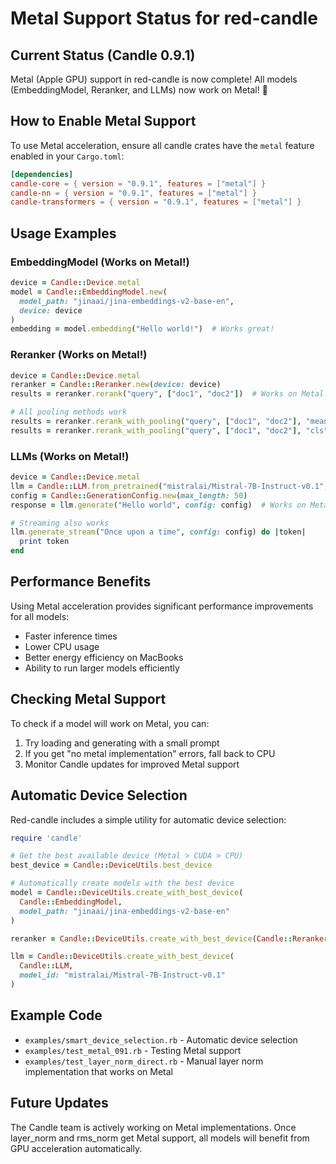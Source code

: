 # Metal Support Status for red-candle

## Current Status (Candle 0.9.1)

Metal (Apple GPU) support in red-candle is now complete! All models (EmbeddingModel, Reranker, and LLMs) now work on Metal! 🎉

## How to Enable Metal Support

To use Metal acceleration, ensure all candle crates have the `metal` feature enabled in your `Cargo.toml`:

```toml
[dependencies]
candle-core = { version = "0.9.1", features = ["metal"] }
candle-nn = { version = "0.9.1", features = ["metal"] }
candle-transformers = { version = "0.9.1", features = ["metal"] }
```

## Usage Examples

### EmbeddingModel (Works on Metal!)
```ruby
device = Candle::Device.metal
model = Candle::EmbeddingModel.new(
  model_path: "jinaai/jina-embeddings-v2-base-en",
  device: device
)
embedding = model.embedding("Hello world!")  # Works great!
```

### Reranker (Works on Metal!)
```ruby
device = Candle::Device.metal
reranker = Candle::Reranker.new(device: device)
results = reranker.rerank("query", ["doc1", "doc2"])  # Works on Metal!

# All pooling methods work
results = reranker.rerank_with_pooling("query", ["doc1", "doc2"], "mean")
results = reranker.rerank_with_pooling("query", ["doc1", "doc2"], "cls")
```

### LLMs (Works on Metal!)
```ruby
device = Candle::Device.metal
llm = Candle::LLM.from_pretrained("mistralai/Mistral-7B-Instruct-v0.1", device: device)
config = Candle::GenerationConfig.new(max_length: 50)
response = llm.generate("Hello world", config: config)  # Works on Metal!

# Streaming also works
llm.generate_stream("Once upon a time", config: config) do |token|
  print token
end
```

## Performance Benefits

Using Metal acceleration provides significant performance improvements for all models:
- Faster inference times
- Lower CPU usage
- Better energy efficiency on MacBooks
- Ability to run larger models efficiently

## Checking Metal Support

To check if a model will work on Metal, you can:

1. Try loading and generating with a small prompt
2. If you get "no metal implementation" errors, fall back to CPU
3. Monitor Candle updates for improved Metal support

## Automatic Device Selection

Red-candle includes a simple utility for automatic device selection:

```ruby
require 'candle'

# Get the best available device (Metal > CUDA > CPU)
best_device = Candle::DeviceUtils.best_device

# Automatically create models with the best device
model = Candle::DeviceUtils.create_with_best_device(
  Candle::EmbeddingModel,
  model_path: "jinaai/jina-embeddings-v2-base-en"
)

reranker = Candle::DeviceUtils.create_with_best_device(Candle::Reranker)

llm = Candle::DeviceUtils.create_with_best_device(
  Candle::LLM,
  model_id: "mistralai/Mistral-7B-Instruct-v0.1"
)
```

## Example Code

- `examples/smart_device_selection.rb` - Automatic device selection
- `examples/test_metal_091.rb` - Testing Metal support
- `examples/test_layer_norm_direct.rb` - Manual layer norm implementation that works on Metal

## Future Updates

The Candle team is actively working on Metal implementations. Once layer_norm and rms_norm get Metal support, all models will benefit from GPU acceleration automatically.